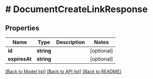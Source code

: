 # # DocumentCreateLinkResponse

## Properties

Name | Type | Description | Notes
------------ | ------------- | ------------- | -------------
**id** | **string** |  | [optional]
**expiresAt** | **string** |  | [optional]

[[Back to Model list]](../../README.md#models) [[Back to API list]](../../README.md#endpoints) [[Back to README]](../../README.md)
